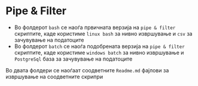 # Pipe & Filter

- Во фолдерот `bash` се наоѓа првичната верзија на `pipe & filter` скриптите, каде користиме `linux bash` за нивно извршување и `csv` за зачувување на податоците
- Во фолдерот `batch` се наоѓа подобрената верзија на `pipe & filter` скриптите, каде користиме `windows batch` за нивно извршување и `PostgreSql` база за зачувување на податоците

Во двата фолдери се наоѓаат соодветните `Readme.md` фајлови за извршување на соодветните скрипри
